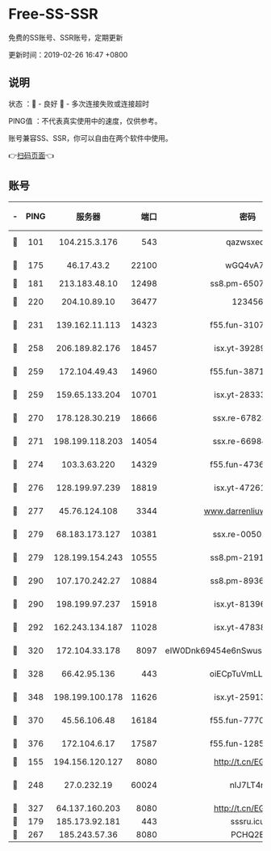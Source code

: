# Free-SS-SSR

免费的SS账号、SSR账号，定期更新

更新时间：2019-02-26 16:47 +0800

## 说明

状态     ：🙂 - 良好 🙁 - 多次连接失败或连接超时

PING值   ：不代表真实使用中的速度，仅供参考。

账号兼容SS、SSR，你可以自由在两个软件中使用。

👉[扫码页面](https://liesauer.github.io/free-ss-ssr.github.io/)👈

## 账号

|-|PING|服务器|端口|密码|加密方式|区域|
|:----:|:----:|:-----:|-----:|:----:|:----:|:----:|
|🙂|101|104.215.3.176|543|qazwsxedc|aes-256-gcm|JP|
|🙂|175|46.17.43.2|22100|wGQ4vA7D|aes-256-gcm|RU|
|🙂|181|213.183.48.10|12498|ss8.pm-65077768|rc4-md5|RU|
|🙂|220|204.10.89.10|36477|123456|aes-256-cfb|US|
|🙂|231|139.162.11.113|14323|f55.fun-31072874|aes-256-cfb|SG|
|🙂|258|206.189.82.176|18457|isx.yt-39289434|aes-256-cfb|SG|
|🙂|259|172.104.49.43|14960|f55.fun-38711662|aes-256-cfb|SG|
|🙂|259|159.65.133.204|10701|isx.yt-28333827|aes-256-cfb|SG|
|🙂|270|178.128.30.219|18666|ssx.re-67823309|aes-256-cfb|SG|
|🙂|271|198.199.118.203|14054|ssx.re-66984414|aes-256-cfb|US|
|🙂|274|103.3.63.220|14329|f55.fun-47367810|aes-256-cfb|SG|
|🙂|276|128.199.97.239|18819|isx.yt-47261085|aes-256-cfb|SG|
|🙂|277|45.76.124.108|3344|www.darrenliuwei.com|aes-256-cfb|AU|
|🙂|279|68.183.173.127|10381|ssx.re-00501672|aes-256-cfb|US|
|🙂|279|128.199.154.243|10555|ss8.pm-21916657|aes-256-cfb|SG|
|🙂|290|107.170.242.27|10884|ss8.pm-89367697|aes-256-cfb|US|
|🙂|290|198.199.97.237|15918|isx.yt-81396209|aes-256-cfb|US|
|🙂|292|162.243.134.187|11028|isx.yt-47838069|aes-256-cfb|US|
|🙂|320|172.104.33.178|8097|eIW0Dnk69454e6nSwuspv9DmS201tQ0D|aes-256-cfb|SG|
|🙂|328|66.42.95.136|443|oiECpTuVmLLxk4Ts|aes-256-cfb|US|
|🙂|348|198.199.100.178|11626|isx.yt-25913168|aes-256-cfb|US|
|🙂|370|45.56.106.48|16184|f55.fun-77705055|aes-256-cfb|US|
|🙂|376|172.104.6.17|17587|f55.fun-12854977|aes-256-cfb|US|
|🙂|155|194.156.120.127|8080|http://t.cn/EGJIyrl|rc4-md5|RU|
|🙂|248|27.0.232.19|60024|nIJ7LT4n|xchacha20-ietf-poly1305|HK|
|🙂|327|64.137.160.203|8080|http://t.cn/EGJIyrl|rc4-md5|CA|
|🙁|179|185.173.92.181|443|sssru.icu|rc4-md5|RU|
|🙁|267|185.243.57.36|8080|PCHQ2E|rc4-md5|US|

